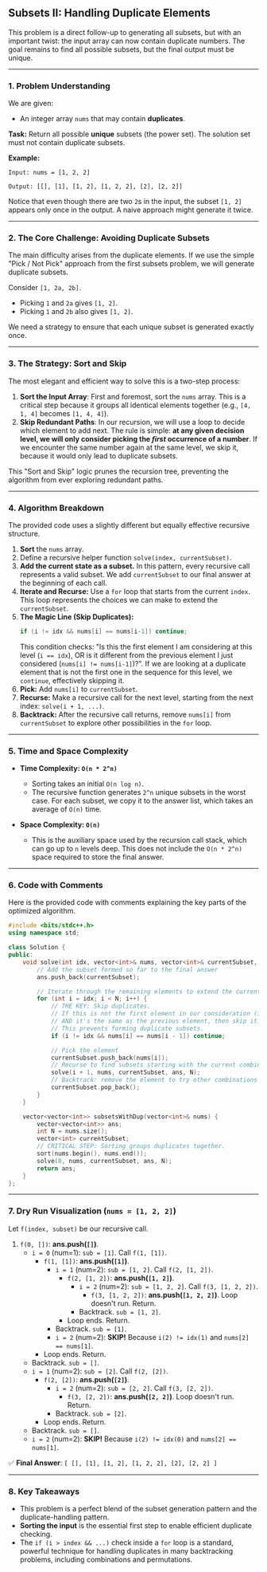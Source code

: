## **Subsets II: Handling Duplicate Elements**

This problem is a direct follow-up to generating all subsets, but with an important twist: the input array can now contain duplicate numbers. The goal remains to find all possible subsets, but the final output must be unique.

-----

### **1. Problem Understanding**

We are given:

  * An integer array `nums` that may contain **duplicates**.

**Task:**
Return all possible **unique** subsets (the power set). The solution set must not contain duplicate subsets.

**Example:**

```
Input: nums = [1, 2, 2]

Output: [[], [1], [1, 2], [1, 2, 2], [2], [2, 2]]
```

Notice that even though there are two `2`s in the input, the subset `[1, 2]` appears only once in the output. A naive approach might generate it twice.

-----

### **2. The Core Challenge: Avoiding Duplicate Subsets**

The main difficulty arises from the duplicate elements. If we use the simple "Pick / Not Pick" approach from the first subsets problem, we will generate duplicate subsets.

Consider `[1, 2a, 2b]`.

  * Picking `1` and `2a` gives `[1, 2]`.
  * Picking `1` and `2b` also gives `[1, 2]`.

We need a strategy to ensure that each unique subset is generated exactly once.

-----

### **3. The Strategy: Sort and Skip**

The most elegant and efficient way to solve this is a two-step process:

1.  **Sort the Input Array**: First and foremost, sort the `nums` array. This is a critical step because it groups all identical elements together (e.g., `[4, 1, 4]` becomes `[1, 4, 4]`).
2.  **Skip Redundant Paths**: In our recursion, we will use a loop to decide which element to add next. The rule is simple: **at any given decision level, we will only consider picking the *first* occurrence of a number**. If we encounter the same number again at the same level, we skip it, because it would only lead to duplicate subsets.

This "Sort and Skip" logic prunes the recursion tree, preventing the algorithm from ever exploring redundant paths.

-----

### **4. Algorithm Breakdown**

The provided code uses a slightly different but equally effective recursive structure.

1.  **Sort** the `nums` array.
2.  Define a recursive helper function `solve(index, currentSubset)`.
3.  **Add the current state as a subset.** In this pattern, every recursive call represents a valid subset. We add `currentSubset` to our final answer at the beginning of each call.
4.  **Iterate and Recurse:** Use a `for` loop that starts from the current `index`. This loop represents the choices we can make to extend the `currentSubset`.
5.  **The Magic Line (Skip Duplicates):**
    ```cpp
    if (i != idx && nums[i] == nums[i-1]) continue;
    ```
    This condition checks: "Is this the first element I am considering at this level (`i == idx`), OR is it different from the previous element I just considered (`nums[i] != nums[i-1]`)?". If we are looking at a duplicate element that is not the first one in the sequence for this level, we `continue`, effectively skipping it.
6.  **Pick:** Add `nums[i]` to `currentSubset`.
7.  **Recurse:** Make a recursive call for the next level, starting from the next index: `solve(i + 1, ...)`.
8.  **Backtrack:** After the recursive call returns, remove `nums[i]` from `currentSubset` to explore other possibilities in the `for` loop.

-----

### **5. Time and Space Complexity**

  * **Time Complexity: `O(n * 2^n)`**

      * Sorting takes an initial `O(n log n)`.
      * The recursive function generates `2^n` unique subsets in the worst case. For each subset, we copy it to the answer list, which takes an average of `O(n)` time.

  * **Space Complexity: `O(n)`**

      * This is the auxiliary space used by the recursion call stack, which can go up to `n` levels deep. This does not include the `O(n * 2^n)` space required to store the final answer.

-----

### **6. Code with Comments**

Here is the provided code with comments explaining the key parts of the optimized algorithm.

```cpp
#include <bits/stdc++.h>
using namespace std;

class Solution {
public:
    void solve(int idx, vector<int>& nums, vector<int>& currentSubset, vector<vector<int>>& ans, int N) {
        // Add the subset formed so far to the final answer
        ans.push_back(currentSubset);

        // Iterate through the remaining elements to extend the current subset
        for (int i = idx; i < N; i++) {
            // THE KEY: Skip duplicates.
            // If this is not the first element in our consideration (i != idx)
            // AND it's the same as the previous element, then skip it.
            // This prevents forming duplicate subsets.
            if (i != idx && nums[i] == nums[i - 1]) continue;

            // Pick the element
            currentSubset.push_back(nums[i]);
            // Recurse to find subsets starting with the current combination
            solve(i + 1, nums, currentSubset, ans, N);
            // Backtrack: remove the element to try other combinations
            currentSubset.pop_back();
        }
    }

    vector<vector<int>> subsetsWithDup(vector<int>& nums) {
        vector<vector<int>> ans;
        int N = nums.size();
        vector<int> currentSubset;
        // CRITICAL STEP: Sorting groups duplicates together.
        sort(nums.begin(), nums.end());
        solve(0, nums, currentSubset, ans, N);
        return ans;
    }
};
```

-----

### **7. Dry Run Visualization (`nums = [1, 2, 2]`)**

Let `f(index, subset)` be our recursive call.

1.  `f(0, [])`: **ans.push(`[]`)**.
      * `i = 0` (num=1): `sub = [1]`. Call `f(1, [1])`.
          * `f(1, [1])`: **ans.push(`[1]`)**.
              * `i = 1` (num=2): `sub = [1, 2]`. Call `f(2, [1, 2])`.
                  * `f(2, [1, 2])`: **ans.push(`[1, 2]`)**.
                      * `i = 2` (num=2): `sub = [1, 2, 2]`. Call `f(3, [1, 2, 2])`.
                          * `f(3, [1, 2, 2])`: **ans.push(`[1, 2, 2]`)**. Loop doesn't run. Return.
                      * Backtrack. `sub = [1, 2]`.
                  * Loop ends. Return.
              * Backtrack. `sub = [1]`.
              * `i = 2` (num=2): **SKIP\!** Because `i(2) != idx(1)` and `nums[2] == nums[1]`.
          * Loop ends. Return.
      * Backtrack. `sub = []`.
      * `i = 1` (num=2): `sub = [2]`. Call `f(2, [2])`.
          * `f(2, [2])`: **ans.push(`[2]`)**.
              * `i = 2` (num=2): `sub = [2, 2]`. Call `f(3, [2, 2])`.
                  * `f(3, [2, 2])`: **ans.push(`[2, 2]`)**. Loop doesn't run. Return.
              * Backtrack. `sub = [2]`.
          * Loop ends. Return.
      * Backtrack. `sub = []`.
      * `i = 2` (num=2): **SKIP\!** Because `i(2) != idx(0)` and `nums[2] == nums[1]`.

✅ **Final Answer**: `[ [], [1], [1, 2], [1, 2, 2], [2], [2, 2] ]`

-----

### **8. Key Takeaways**

  * This problem is a perfect blend of the subset generation pattern and the duplicate-handling pattern.
  * **Sorting the input** is the essential first step to enable efficient duplicate checking.
  * The `if (i > index && ...)` check inside a `for` loop is a standard, powerful technique for handling duplicates in many backtracking problems, including combinations and permutations.